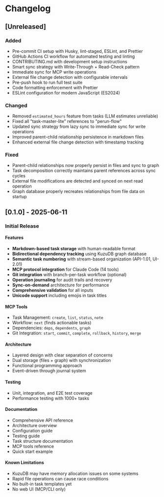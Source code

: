 # Changelog

## [Unreleased]

### Added

- Pre-commit CI setup with Husky, lint-staged, ESLint, and Prettier
- GitHub Actions CI workflow for automated testing and linting
- CONTRIBUTING.md with development setup instructions
- Smart sync strategy with Write-Through + Read-Check pattern
- Immediate sync for MCP write operations
- External file change detection with configurable intervals
- Pre-push hook to run full test suite
- Code formatting enforcement with Prettier
- ESLint configuration for modern JavaScript (ES2024)

### Changed

- Removed `estimated_hours` feature from tasks (LLM estimates unreliable)
- Fixed all "task-master-lite" references to "perun-flow"
- Updated sync strategy from lazy sync to immediate sync for write operations
- Improved parent-child relationship persistence in markdown files
- Enhanced external file change detection with timestamp tracking

### Fixed

- Parent-child relationships now properly persist in files and sync to graph
- Task decomposition correctly maintains parent references across sync cycles
- External file modifications are detected and synced on next read operation
- Graph database properly recreates relationships from file data on startup

## [0.1.0] - 2025-06-11

### Initial Release

#### Features

- **Markdown-based task storage** with human-readable format
- **Bidirectional dependency tracking** using KuzuDB graph database
- **Semantic task numbering** with stream-based organization (API-1.01, UI-2.01)
- **MCP protocol integration** for Claude Code (14 tools)
- **Git integration** with branch-per-task workflow (optional)
- **Operation journaling** for audit trails and recovery
- **Sync-on-demand** architecture for performance
- **Comprehensive validation** for all inputs
- **Unicode support** including emojis in task titles

#### MCP Tools

- Task Management: `create`, `list`, `status`, `note`
- Workflow: `next` (finds actionable tasks)
- Dependencies: `deps`, `dependents`, `graph`
- Git Integration: `start`, `commit`, `complete`, `rollback`, `history`, `merge`

#### Architecture

- Layered design with clear separation of concerns
- Dual storage (files + graph) with synchronization
- Functional programming approach
- Event-driven through journal system

#### Testing

- Unit, integration, and E2E test coverage
- Performance testing with 1000+ tasks

#### Documentation

- Comprehensive API reference
- Architecture overview
- Configuration guide
- Testing guide
- Task structure documentation
- MCP tools reference
- Quick start example

#### Known Limitations

- KuzuDB may have memory allocation issues on some systems
- Rapid file operations can cause race conditions
- No built-in task templates yet
- No web UI (MCP/CLI only)
